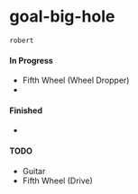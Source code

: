 # goal-big-hole 
`robert`
<br>
#### In Progress
- Fifth Wheel (Wheel Dropper)
- 

#### Finished
-
#### TODO
- Guitar
- Fifth Wheel (Drive)
